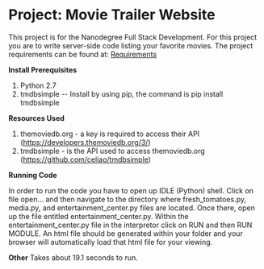 # Project: Movie Trailer Website

This project is for the Nanodegree Full Stack Development. For this project you are to write server-side code listing your favorite movies. The project requirements can be found at: 
	[Requirements](https://review.udacity.com/#!/rubrics/2/view) 

**Install Prerequisites**

1. Python 2.7
2. tmdbsimple -- Install by using pip, the command is pip install tmdbsimple

**Resources Used** 

1. themoviedb.org - a key is required to access their API (https://developers.themoviedb.org/3/)
2. tmdbsimple - is the API used to access themoviedb.org (https://github.com/celiao/tmdbsimple)

**Running Code**

In order to run the code you have to open up IDLE (Python) shell. Click on file open... and then navigate to the directory where fresh_tomatoes.py, media.py, and entertainment_center.py files are located. Once there, open up the file entitled entertainment_center.py. Within the entertainment_center.py file in the interpretor click on RUN and then RUN MODULE. An html file should be generated within your folder and your browser will automatically load that html file for your viewing.

**Other**
Takes about 19.1 seconds to run. 

